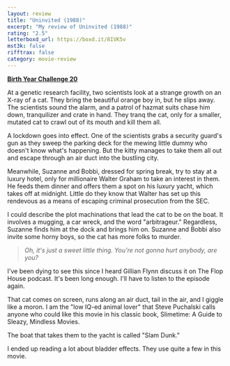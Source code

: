 ```yaml
---
layout: review
title: "Uninvited (1988)"
excerpt: "My review of Uninvited (1988)"
rating: "2.5"
letterboxd_url: https://boxd.it/8IVK5v
mst3k: false
rifftrax: false
category: movie-review
---
```


<b><a href="https://boxd.it/sWI7Y">Birth Year Challenge 20</a></b>

At a genetic research facility, two scientists look at a strange growth on an X-ray of a cat. They bring the beautiful orange boy in, but he slips away. The scientists sound the alarm, and a patrol of hazmat suits chase him down, tranquilizer and crate in hand. They tranq the cat, only for a smaller, mutated cat to crawl out of its mouth and kill them all.

A lockdown goes into effect. One of the scientists grabs a security guard's gun as they sweep the parking deck for the mewing little dummy who doesn't know what's happening. But the kitty manages to take them all out and escape through an air duct into the bustling city.

Meanwhile, Suzanne and Bobbi, dressed for spring break, try to stay at a luxury hotel, only for millionaire Walter Graham to take an interest in them. He feeds them dinner and offers them a spot on his luxury yacht, which takes off at midnight. Little do they know that Walter has set up this rendevous as a means of escaping criminal prosecution from the SEC.

I could describe the plot machinations that lead the cat to be on the boat. It involves a mugging, a car wreck, and the word "arbitrageur." Regardless, Suzanne finds him at the dock and brings him on. Suzanne and Bobbi also invite some horny boys, so the cat has more folks to murder.

<blockquote><i>Oh, it's just a sweet little thing. You're not gonna hurt anybody, are you?</i></blockquote>

I've been dying to see this since I heard Gillian Flynn discuss it on The Flop House podcast. It's been long enough. I'll have to listen to the episode again.

That cat comes on screen, runs along an air duct, tail in the air, and I giggle like a moron. I am the "low IQ-ed animal lover" that Steve Puchalski calls anyone who could like this movie in his classic book, Slimetime: A Guide to Sleazy, Mindless Movies.

The boat that takes them to the yacht is called "Slam Dunk."

I ended up reading a lot about bladder effects. They use quite a few in this movie.
